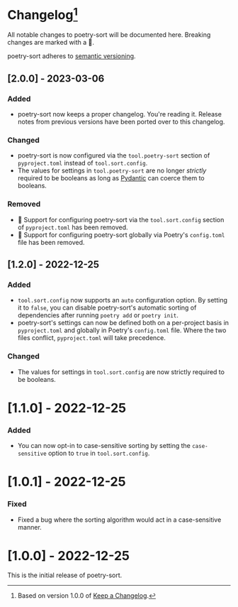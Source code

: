 # Changelog[^1]

All notable changes to poetry-sort will be documented here. Breaking changes are marked with a 🚩.

poetry-sort adheres to [semantic versioning](https://semver.org/spec/v2.0.0.html).

## <a name="2-0-0">[2.0.0] - 2023-03-06</a>

### Added

- poetry-sort now keeps a proper changelog. You're reading it. Release notes from previous versions have been ported
  over to this changelog.

### Changed

- poetry-sort is now configured via the `tool.poetry-sort` section of `pyproject.toml` instead of `tool.sort.config`.
- The values for settings in `tool.poetry-sort` are no longer _strictly_ required to be booleans as long as
  [Pydantic](https://docs.pydantic.dev) can coerce them to booleans.

### Removed

- 🚩 Support for configuring poetry-sort via the `tool.sort.config` section of `pyproject.toml` has been removed.
- 🚩 Support for configuring poetry-sort globally via Poetry's `config.toml` file has been removed.

## <a name="1-2-0">[1.2.0] - 2022-12-25</a>

### Added

- `tool.sort.config` now supports an `auto` configuration option. By setting it to `false`, you can
  disable poetry-sort's automatic sorting of dependencies after running `poetry add` or `poetry init`.
- poetry-sort's settings can now be defined both on a per-project basis in `pyproject.toml` and globally
  in Poetry's `config.toml` file. Where the two files conflict, `pyproject.toml` will take precedence.

### Changed

- The values for settings in `tool.sort.config` are now strictly required to be booleans.

# <a name="1-1-0">[1.1.0] - 2022-12-25</a>

### Added

- You can now opt-in to case-sensitive sorting by setting the `case-sensitive` option to `true` in
  `tool.sort.config`.

# <a name="1-0-1">[1.0.1] - 2022-12-25</a>

### Fixed

- Fixed a bug where the sorting algorithm would act in a case-sensitive manner.

# <a name="1-0-0">[1.0.0] - 2022-12-25</a>

This is the initial release of poetry-sort.

[^1]: Based on version 1.0.0 of [Keep a Changelog](https://keepachangelog.com/en/1.0.0/).
